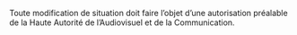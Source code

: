 Toute modification de situation doit faire l’objet d’une autorisation préalable de la Haute Autorité de l’Audiovisuel et de la Communication.